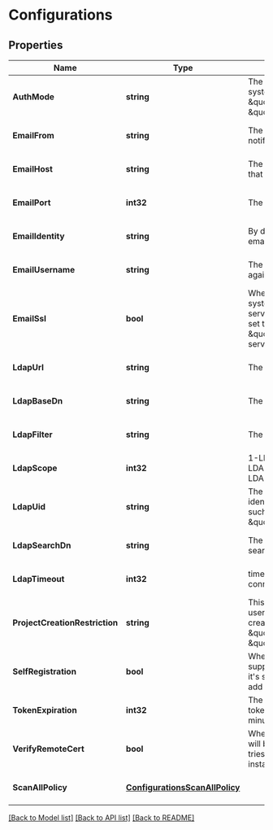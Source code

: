 # Configurations

## Properties
Name | Type | Description | Notes
------------ | ------------- | ------------- | -------------
**AuthMode** | **string** | The auth mode of current system, such as \&quot;db_auth\&quot;, \&quot;ldap_auth\&quot; | [optional] [default to null]
**EmailFrom** | **string** | The sender name for Email notification. | [optional] [default to null]
**EmailHost** | **string** | The hostname of SMTP server that sends Email notification. | [optional] [default to null]
**EmailPort** | **int32** | The port of SMTP server. | [optional] [default to null]
**EmailIdentity** | **string** | By default it&#39;s empty so the email_username is picked. | [optional] [default to null]
**EmailUsername** | **string** | The username for authenticate against SMTP server. | [optional] [default to null]
**EmailSsl** | **bool** | When it&#39;s set to true the system will access Email server via TLS by default.  If it&#39;s set to false, it still will handle \&quot;STARTTLS\&quot; from server side. | [optional] [default to null]
**LdapUrl** | **string** | The URL of LDAP server. | [optional] [default to null]
**LdapBaseDn** | **string** | The Base DN for LDAP binding. | [optional] [default to null]
**LdapFilter** | **string** | The filter for LDAP binding. | [optional] [default to null]
**LdapScope** | **int32** | 1-LDAP_SCOPE_BASE, 2-LDAP_SCOPE_ONELEVEL, 3-LDAP_SCOPE_SUBTREE | [optional] [default to null]
**LdapUid** | **string** | The attribute which is used as identity for the LDAP binding, such as \&quot;CN\&quot; or \&quot;SAMAccountname\&quot; | [optional] [default to null]
**LdapSearchDn** | **string** | The DN of the user to do the search. | [optional] [default to null]
**LdapTimeout** | **int32** | timeout in seconds for connection to LDAP server. | [optional] [default to null]
**ProjectCreationRestriction** | **string** | This attribute restricts what users have the permission to create project.  It can be \&quot;everyone\&quot; or \&quot;adminonly\&quot;. | [optional] [default to null]
**SelfRegistration** | **bool** | Whether the Harbor instance supports self-registration.  If it&#39;s set to false, admin need to add user to the instance. | [optional] [default to null]
**TokenExpiration** | **int32** | The expiration time of the token for internal Registry, in minutes. | [optional] [default to null]
**VerifyRemoteCert** | **bool** | Whether or not the certificate will be verified when Harbor tries to access a remote Harbor instance for replication. | [optional] [default to null]
**ScanAllPolicy** | [**ConfigurationsScanAllPolicy**](Configurations_scan_all_policy.md) |  | [optional] [default to null]

[[Back to Model list]](../README.md#documentation-for-models) [[Back to API list]](../README.md#documentation-for-api-endpoints) [[Back to README]](../README.md)



